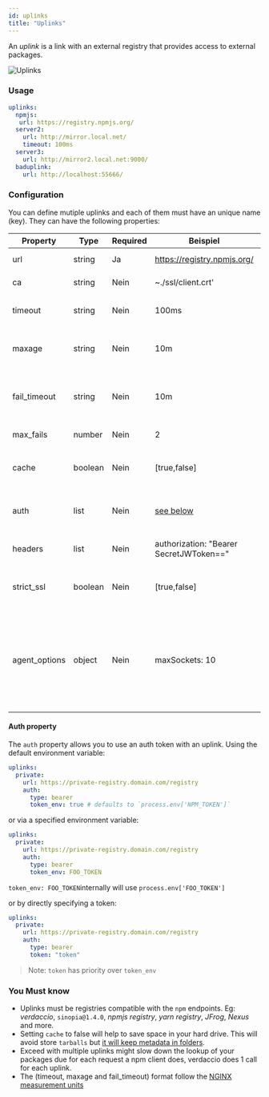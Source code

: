 ```yaml
---
id: uplinks
title: "Uplinks"
---
```


An *uplink* is a link with an external registry that provides access to external packages.

![Uplinks](https://user-images.githubusercontent.com/558752/52976233-fb0e3980-33c8-11e9-8eea-5415e6018144.png)

### Usage

```yaml
uplinks:
  npmjs:
   url: https://registry.npmjs.org/
  server2:
    url: http://mirror.local.net/
    timeout: 100ms
  server3:
    url: http://mirror2.local.net:9000/
  baduplink:
    url: http://localhost:55666/
```

### Configuration

You can define mutiple uplinks and each of them must have an unique name (key). They can have the following properties:

| Property      | Type    | Required | Beispiel                                | Support  | Beschreibung                                                                                                                                                             | Standard   |
| ------------- | ------- | -------- | --------------------------------------- | -------- | ------------------------------------------------------------------------------------------------------------------------------------------------------------------------ | ---------- |
| url           | string  | Ja       | https://registry.npmjs.org/             | all      | The registry url                                                                                                                                                         | npmjs      |
| ca            | string  | Nein     | ~./ssl/client.crt'                      | all      | SSL path certificate                                                                                                                                                     | No default |
| timeout       | string  | Nein     | 100ms                                   | all      | set new timeout for the request                                                                                                                                          | 30s        |
| maxage        | string  | Nein     | 10m                                     | all      | the time threshold to the cache is valid                                                                                                                                 | 2m         |
| fail_timeout  | string  | Nein     | 10m                                     | all      | defines max time when a request becomes a failure                                                                                                                        | 5m         |
| max_fails     | number  | Nein     | 2                                       | all      | limit maximun failure request                                                                                                                                            | 2          |
| cache         | boolean | Nein     | [true,false]                            | >= 2.1   | cache all remote tarballs in storage                                                                                                                                     | true       |
| auth          | list    | Nein     | [see below](uplinks.md#auth-property)   | >= 2.5   | assigns the header 'Authorization' [more info](http://blog.npmjs.org/post/118393368555/deploying-with-npm-private-modules)                                               | disabled   |
| headers       | list    | Nein     | authorization: "Bearer SecretJWToken==" | all      | list of custom headers for the uplink                                                                                                                                    | disabled   |
| strict_ssl    | boolean | Nein     | [true,false]                            | >= 3.0   | If true, requires SSL certificates be valid.                                                                                                                             | true       |
| agent_options | object  | Nein     | maxSockets: 10                          | >= 4.0.2 | options for the HTTP or HTTPS Agent responsible for managing uplink connection persistence and reuse [more info](https://nodejs.org/api/http.html#http_class_http_agent) | No default |

#### Auth property

The `auth` property allows you to use an auth token with an uplink. Using the default environment variable:

```yaml
uplinks:
  private:
    url: https://private-registry.domain.com/registry
    auth:
      type: bearer
      token_env: true # defaults to `process.env['NPM_TOKEN']`
```

or via a specified environment variable:

```yaml
uplinks:
  private:
    url: https://private-registry.domain.com/registry
    auth:
      type: bearer
      token_env: FOO_TOKEN
```

`token_env: FOO_TOKEN`internally will use `process.env['FOO_TOKEN']`

or by directly specifying a token:

```yaml
uplinks:
  private:
    url: https://private-registry.domain.com/registry
    auth:
      type: bearer
      token: "token"
```

> Note: `token` has priority over `token_env`

### You Must know

* Uplinks must be registries compatible with the `npm` endpoints. Eg: *verdaccio*, `sinopia@1.4.0`, *npmjs registry*, *yarn registry*, *JFrog*, *Nexus* and more.
* Setting `cache` to false will help to save space in your hard drive. This will avoid store `tarballs` but [it will keep metadata in folders](https://github.com/verdaccio/verdaccio/issues/391).
* Exceed with multiple uplinks might slow down the lookup of your packages due for each request a npm client does, verdaccio does 1 call for each uplink.
* The (timeout, maxage and fail_timeout) format follow the [NGINX measurement units](http://nginx.org/en/docs/syntax.html)